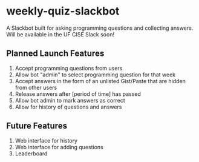 # weekly-quiz-slackbot
A Slackbot built for asking programming questions and collecting answers. Will be available in the UF CISE Slack soon!

## Planned Launch Features
1. Accept programming questions from users
2. Allow bot "admin" to select programming question for that week
3. Accept answers in the form of an unlisted Gist/Paste that are hidden from other users
4. Release answers after [period of time] has passed
5. Allow bot admin to mark answers as correct
6. Allow for history of questions and answers

## Future Features
1. Web interface for history
2. Web interface for adding questions
3. Leaderboard
